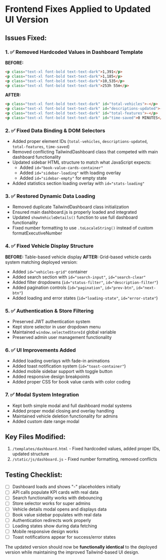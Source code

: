 # Frontend Fixes Applied to Updated UI Version

## Issues Fixed:

### 1. ✅ **Removed Hardcoded Values in Dashboard Template**
**BEFORE:**
```html
<p class="text-xl font-bold text-text-dark">1,391</p>
<p class="text-xl font-bold text-text-dark">1,185</p>
<p class="text-xl font-bold text-text-dark">10,535</p>
<p class="text-xl font-bold text-text-dark">253h 55m</p>
```

**AFTER:**
```html
<p class="text-xl font-bold text-text-dark" id="total-vehicles">-</p>
<p class="text-xl font-bold text-text-dark" id="descriptions-updated">-</p>
<p class="text-xl font-bold text-text-dark" id="total-features">-</p>
<p class="text-xl font-bold text-text-dark" id="time-saved">0 MINUTES</p>
```

### 2. ✅ **Fixed Data Binding & DOM Selectors**
- Added proper element IDs (`total-vehicles`, `descriptions-updated`, `total-features`, `time-saved`)
- Removed conflicting TailwindDashboard class that competed with main dashboard functionality
- Updated sidebar HTML structure to match what JavaScript expects:
  - Added `id="book-value-cards-container"`
  - Added `id="sidebar-loading"` with loading overlay
  - Added `id="sidebar-empty"` for empty state
- Added statistics section loading overlay with `id="stats-loading"`

### 3. ✅ **Restored Dynamic Data Loading**
- Removed duplicate TailwindDashboard class initialization
- Ensured main dashboard.js is properly loaded and integrated
- Updated `showVehicleDetails()` function to use full dashboard functionality
- Fixed number formatting to use `.toLocaleString()` instead of custom formatExecutiveNumber

### 4. ✅ **Fixed Vehicle Display Structure**
**BEFORE:** Table-based vehicle display
**AFTER:** Grid-based vehicle cards system matching deployed version:
- Added `id="vehicles-grid"` container
- Added search section with `id="search-input"`, `id="search-clear"`
- Added filter dropdowns (`id="status-filter"`, `id="description-filter"`)
- Added pagination controls (`id="pagination"`, `id="prev-btn"`, `id="next-btn"`)
- Added loading and error states (`id="loading-state"`, `id="error-state"`)

### 5. ✅ **Authentication & Store Filtering**
- Preserved JWT authentication system
- Kept store selector in user dropdown menu
- Maintained `window.selectedStoreId` global variable
- Preserved admin user management functionality

### 6. ✅ **UI Improvements Added**
- Added loading overlays with fade-in animations
- Added toast notification system (`id="toast-container"`)
- Added mobile sidebar support with toggle button
- Added responsive design breakpoints
- Added proper CSS for book value cards with color coding

### 7. ✅ **Modal System Integration**
- Kept both simple modal and full dashboard modal systems
- Added proper modal closing and overlay handling
- Maintained vehicle deletion functionality for admins
- Added custom date range modal

## Key Files Modified:
1. `/templates/dashboard.html` - Fixed hardcoded values, added proper IDs, updated structure
2. `/static/js/dashboard.js` - Fixed number formatting, removed conflicts

## Testing Checklist:
- [ ] Dashboard loads and shows "-" placeholders initially
- [ ] API calls populate KPI cards with real data
- [ ] Search functionality works with debouncing
- [ ] Store selector works for super admins
- [ ] Vehicle details modal opens and displays data
- [ ] Book value sidebar populates with real data
- [ ] Authentication redirects work properly
- [ ] Loading states show during data fetching
- [ ] Mobile responsive design works
- [ ] Toast notifications appear for success/error states

The updated version should now be **functionally identical** to the deployed version while maintaining the improved Tailwind-based UI design.